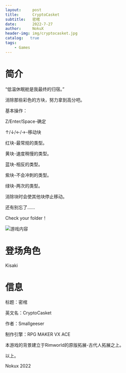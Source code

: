 ```yaml
---
layout:     post
title:      CryptoCasket
subtitle:   密棺
date:       2022-7-27
author:     NokuX
header-img: img/cryptocasket.jpg
catalog:   true
tags:
    - Games
---
```

# 简介

“低温休眠舱是我最终的归宿。”

消除那些彩色的方块，努力拿到高分吧。

基本操作：

Z/Enter/Space-确定

↑/↓/←/→-移动块

红块-最常规的类型。

黄块-速度稍慢的类型。

蓝块-相反的类型。

紫块-不会冲刺的类型。

绿块-两次的类型。

消除块时会使其他块停止移动。

还有别忘了……

Check your folder！

![游戏内容]({{site.baseurl}}/img-post/cryptocasketgame.png)

# 登场角色

Kisaki

# 信息

标题：密棺

英文名：CryptoCasket

作者：Smallgeeser

制作引擎：RPG MAKER VX ACE

本游戏的背景建立于Rimworld的原版拓展-古代人拓展之上。

以上。

Nokux 2022
